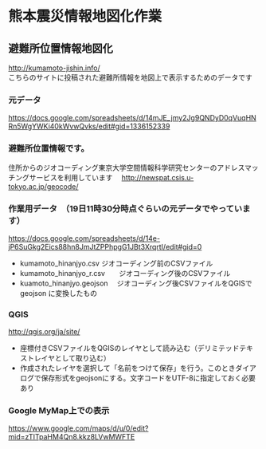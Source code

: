 # 熊本震災情報地図化作業

## 避難所位置情報地図化

 <http://kumamoto-jishin.info/>   
  こちらのサイトに投稿された避難所情報を地図上で表示するためのデータです


### 元データ
 <https://docs.google.com/spreadsheets/d/14mJE_jmy2Jg9QNDyD0qVuqHNRn5WgYWKi40kWvwQvks/edit#gid=1336152339>

### 避難所位置情報です。
住所からのジオコーディング東京大学空間情報科学研究センターのアドレスマッチングサービスを利用しています　
  http://newspat.csis.u-tokyo.ac.jp/geocode/



### 作業用データ　（19日11時30分時点ぐらいの元データでやっています）
 <https://docs.google.com/spreadsheets/d/14e-jP6SuGkg2Eics88hn8JmJtZPPhpgG1JBt3XrqrtI/edit#gid=0>


* kumamoto_hinanjyo.csv  ジオコーディング前のCSVファイル
* kumamoto_hinanjyo_r.csv　　ジオコーディング後のCSVファイル
* kuamoto_hinanjyo.geojson　 ジオコーディング後CSVファイルをQGISでgeojson に変換したもの

###  QGIS
 <http://qgis.org/ja/site/>
 
 * 座標付きCSVファイルをQGISのレイヤとして読み込む（デリミテッドテキストレイヤとして取り込む）
 * 作成されたレイヤを選択して「名前をつけて保存」を行う。このときダイアログで保存形式をgeojsonにする。文字コードをUTF-8に指定しておく必要あり

### Google MyMap上での表示
 <https://www.google.com/maps/d/u/0/edit?mid=zTITpaHM4Qn8.kkz8LVwMWFTE>
